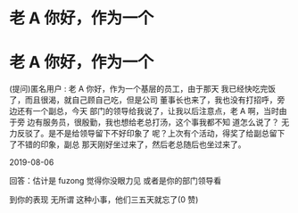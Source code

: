 # 老 A 你好，作为一个

# 老 A 你好，作为一个

(提问)匿名用户 : 老 A 你好，作为一个基层的员工，由于那天 我已经快吃完饭了，而且很渴，就自己顾自己吃，但是公司 董事长也来了，我也没有打招呼，旁边还有一个副总，今天 部门的领导给我说了，让我以后注意点，老 A 啊，当时由于旁 边有服务员，很殷勤，我也想给老总打汤，这个事我都不知 道怎么说了？ 无力反驳了。是不是给领导留下不好印象了 呢？上次有个活动，得奖了给副总留下了不错的印象，副总 那天刚好坐过来了，然后老总随后也坐过来了。

2019-08-06

回答：估计是 fuzong 觉得你没眼力见 或者是你的部门领导看

到你的表现 无所谓 这种小事，他们三五天就忘了(0 赞)